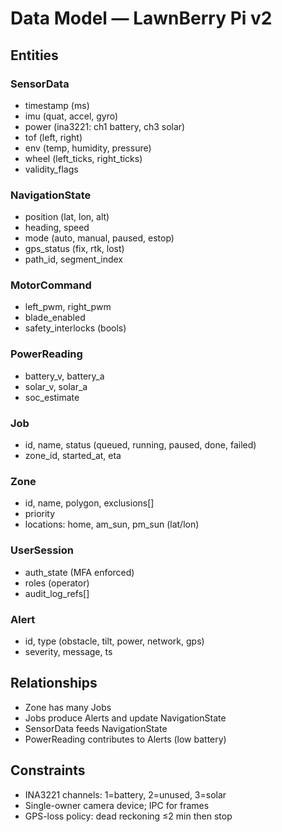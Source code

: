 # Data Model — LawnBerry Pi v2

## Entities

### SensorData
- timestamp (ms)
- imu (quat, accel, gyro)
- power (ina3221: ch1 battery, ch3 solar)
- tof (left, right)
- env (temp, humidity, pressure)
- wheel (left_ticks, right_ticks)
- validity_flags

### NavigationState
- position (lat, lon, alt)
- heading, speed
- mode (auto, manual, paused, estop)
- gps_status (fix, rtk, lost)
- path_id, segment_index

### MotorCommand
- left_pwm, right_pwm
- blade_enabled
- safety_interlocks (bools)

### PowerReading
- battery_v, battery_a
- solar_v, solar_a
- soc_estimate

### Job
- id, name, status (queued, running, paused, done, failed)
- zone_id, started_at, eta

### Zone
- id, name, polygon, exclusions[]
- priority
- locations: home, am_sun, pm_sun (lat/lon)

### UserSession
- auth_state (MFA enforced)
- roles (operator)
- audit_log_refs[]

### Alert
- id, type (obstacle, tilt, power, network, gps)
- severity, message, ts

## Relationships
- Zone has many Jobs
- Jobs produce Alerts and update NavigationState
- SensorData feeds NavigationState
- PowerReading contributes to Alerts (low battery)

## Constraints
- INA3221 channels: 1=battery, 2=unused, 3=solar
- Single-owner camera device; IPC for frames
- GPS-loss policy: dead reckoning ≤2 min then stop

